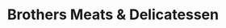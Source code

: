 ---
title: "Brothers Meats & Delicatessen"
url: /halifax/brothers-meats-und-delicatessen/
shop: Metzgerei
---